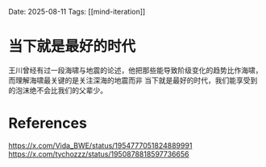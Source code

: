 Date: 2025-08-11
Tags: [[mind-iteration]]

# 当下就是最好的时代

王川曾经有过一段海啸与地震的论述，他把那些能导致阶级变化的趋势比作海啸，而理解海啸最关键的是关注深海的地震而非
当下就是最好的时代，我们能享受到的泡沫绝不会比我们的父辈少。
# References
https://x.com/Vida_BWE/status/1954777051824889991
https://x.com/tychozzz/status/1950878818597736656